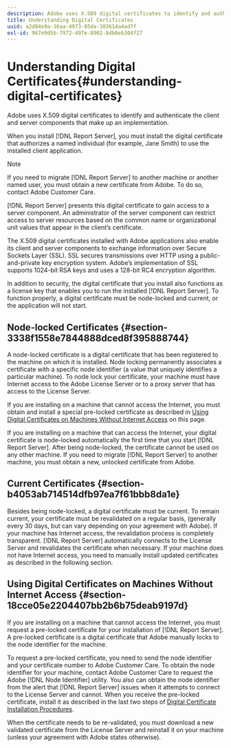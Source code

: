 ```yaml
---
description: Adobe uses X.509 digital certificates to identify and authenticate the client and server components that make up an implementation.
title: Understanding Digital Certificates
uuid: a2d84e9a-16aa-4973-85da-303614a4ad7f
exl-id: 967e9d5b-7972-497e-8902-8db0eb304f27
---
```

# Understanding Digital Certificates{#understanding-digital-certificates}

Adobe uses X.509 digital certificates to identify and authenticate the client and server components that make up an implementation.

When you install [!DNL Report Server], you must install the digital certificate that authorizes a named individual (for example, Jane Smith) to use the installed client application.

>[!NOTE]
>
>If you need to migrate [!DNL Report Server] to another machine or another named user, you must obtain a new certificate from Adobe. To do so, contact Adobe Customer Care.

[!DNL Report Server] presents this digital certificate to gain access to a server component. An administrator of the server component can restrict access to server resources based on the common name or organizational unit values that appear in the client’s certificate.

The X.509 digital certificates installed with Adobe applications also enable its client and server components to exchange information over Secure Sockets Layer (SSL). SSL secures transmissions over HTTP using a public-and-private key encryption system. Adobe’s implementation of SSL supports 1024-bit RSA keys and uses a 128-bit RC4 encryption algorithm.

In addition to security, the digital certificate that you install also functions as a license key that enables you to run the installed [!DNL Report Server]. To function properly, a digital certificate must be node-locked and current, or the application will not start.

## Node-locked Certificates {#section-3338f1558e7844888dced8f395888744}

A node-locked certificate is a digital certificate that has been registered to the machine on which it is installed. Node locking permanently associates a certificate with a specific node identifier (a value that uniquely identifies a particular machine). To node lock your certificate, your machine must have Internet access to the Adobe License Server or to a proxy server that has access to the License Server.

If you are installing on a machine that cannot access the Internet, you must obtain and install a special pre-locked certificate as described in [Using Digital Certificates on Machines Without Internet Access](../../../../home/c-rpt-oview/c-inst-rpt/c-install-dig-cert/c-underst-dig-cert.md#section-18cce05e2204407bb2b6b75deab9197d) on this page.

If you are installing on a machine that can access the Internet, your digital certificate is node-locked automatically the first time that you start [!DNL Report Server]. After being node-locked, the certificate cannot be used on any other machine. If you need to migrate [!DNL Report Server] to another machine, you must obtain a new, unlocked certificate from Adobe.

## Current Certificates {#section-b4053ab714514dfb97ea7f61bbb8da1e}

Besides being node-locked, a digital certificate must be current. To remain current, your certificate must be revalidated on a regular basis, (generally every 30 days, but can vary depending on your agreement with Adobe). If your machine has Internet access, the revalidation process is completely transparent. [!DNL Report Server] automatically connects to the License Server and revalidates the certificate when necessary. If your machine does not have Internet access, you need to manually install updated certificates as described in the following section.

## Using Digital Certificates on Machines Without Internet Access {#section-18cce05e2204407bb2b6b75deab9197d}

If you are installing on a machine that cannot access the Internet, you must request a pre-locked certificate for your installation of [!DNL Report Server]. A pre-locked certificate is a digital certificate that Adobe manually locks to the node identifier for the machine.

To request a pre-locked certificate, you need to send the node identifier and your certificate number to Adobe Customer Care. To obtain the node identifier for your machine, contact Adobe Customer Care to request the Adobe [!DNL Node Identifier] utility. You also can obtain the node identifier from the alert that [!DNL Report Server] issues when it attempts to connect to the License Server and cannot. When you receive the pre-locked certificate, install it as described in the last two steps of [Digital Certificate Installation Procedures](../../../../home/c-rpt-oview/c-inst-rpt/c-install-dig-cert/t-dig-cert-install-proc.md#task-5c4bb352ff534b40adc46dd053874e5d).

When the certificate needs to be re-validated, you must download a new validated certificate from the License Server and reinstall it on your machine (unless your agreement with Adobe states otherwise).
